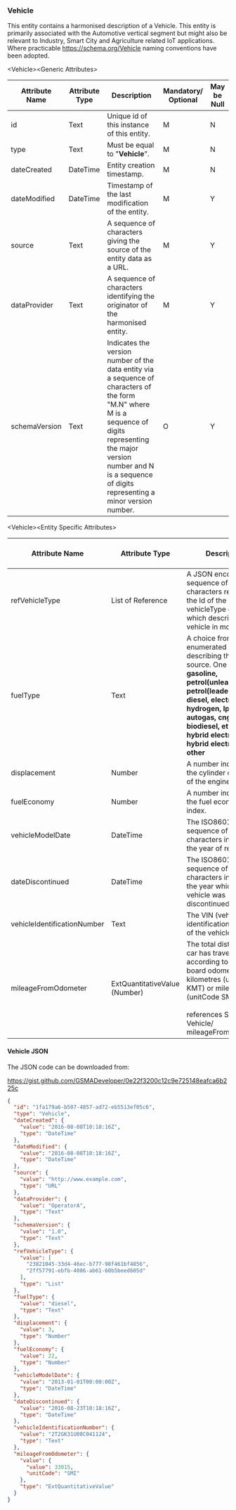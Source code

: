 ### Vehicle

This entity contains a harmonised description of a Vehicle. This entity is primarily associated with the Automotive vertical segment but might also be relevant to Industry, Smart City and Agriculture related IoT applications. Where practicable <https://schema.org/Vehicle> naming conventions have been adopted.

&lt;Vehicle&gt;&lt;Generic Attributes&gt;

| Attribute Name | Attribute Type | Description                                                                                                                                                                                                                             | Mandatory/ Optional | May be Null |
|----------------|----------------|-----------------------------------------------------------------------------------------------------------------------------------------------------------------------------------------------------------------------------------------|--------------------|-------------|
| id             | Text           | Unique id of this instance of this entity.                                                                                                                                                                                              | M                  | N           |
| type           | Text           | Must be equal to "**Vehicle**".                                                                                                                                                                                                         | M                  | N           |
| dateCreated    | DateTime       | Entity creation timestamp.                                                                                                                                                                                                              | M                  | N           |
| dateModified   | DateTime       | Timestamp of the last modification of the entity.                                                                                                                                                                                       | M                  | Y           |
| source         | Text           | A sequence of characters giving the source of the entity data as a URL.                                                                                                                                                                 | M                  | Y           |
| dataProvider   | Text           | A sequence of characters identifying the originator of the harmonised entity.                                                                                                                                                           | M                  | Y           |
| schemaVersion  | Text           | Indicates the version number of the data entity via a sequence of characters of the form "M.N" where M is a sequence of digits representing the major version number and N is a sequence of digits representing a minor version number. | O                  | Y           |

&lt;Vehicle&gt;&lt;Entity Specific Attributes&gt;

| Attribute Name              | Attribute Type                | Description                                                                                                                                                                                                                                           | Mandatory/ Optional | May be Null |
|-----------------------------|-------------------------------|-------------------------------------------------------------------------------------------------------------------------------------------------------------------------------------------------------------------------------------------------------|--------------------|-------------|
| refVehicleType              | List of Reference             | A JSON encode sequence of characters referencing the Id of the vehicleType entity which describes this vehicle in more detail.                                                                                                                        | M                  | N           |
| fuelType                    | Text                          | A choice from an enumerated list describing the power source. One of: **gasoline, petrol(unleaded), petrol(leaded), petrol, diesel, electric, hydrogen, lpg autogas, cng, biodiesel, ethanol, hybrid electric/petrol, hybrid electric/diesel, other** | O                  | Y           |
| displacement                | Number                        | A number indicating the cylinder capacity of the engine in litres                                                                                                                                                                                     | O                  | Y           |
| fuelEconomy                 | Number                        | A number indicating the fuel economy index.                                                                                                                                                                                                           | O                  | Y           |
| vehicleModelDate            | DateTime                      | The ISO8601 sequence of characters indicating the year of release.                                                                                                                                                                                    | O                  | Y           |
| dateDiscontinued            | DateTime                      | The ISO8601 sequence of characters indicating the year which the vehicle was discontinued.                                                                                                                                                            | O                  | Y           |
| vehicleIdentificationNumber | Text                          | The VIN (vehicle identification number) of the vehicle.                                                                                                                                                                                               | O                  | Y           |
| mileageFromOdometer         | ExtQuantitativeValue (Number) | The total distance the car has travelled according to the on-board odometer in kilometres (unitCode KMT) or miles (unitCode SMI),                                                                                                                     <br><br>references Schema.org Vehicle/ mileageFromOdometer.                                                                                                                                                                                                    | O                  | Y           |

#### Vehicle JSON

The JSON code can be downloaded from:

<https://gist.github.com/GSMADeveloper/0e22f3200c12c9e725148eafca6b225c>
```json
{
  "id": "1fa179a6-b507-4857-ad72-eb5513ef05c6",
  "type": "Vehicle",
  "dateCreated": {
    "value": "2016-08-08T10:18:16Z",
    "type": "DateTime"
  },
  "dateModified": {
    "value": "2016-08-08T10:18:16Z",
    "type": "DateTime"
  },
  "source": {
    "value": "http://www.example.com",
    "type": "URL"
  },
  "dataProvider": {
    "value": "OperatorA",
    "type": "Text"
  },
  "schemaVersion": {
    "value": "1.0",
    "type": "Text"
  },
  "refVehicleType": {
    "value": [
      "23821045-33d4-46ec-b777-98f461bf4856",
      "2ff57791-ebfb-4086-ab61-60b5beed605d"
    ],
    "type": "List"
  },
  "fuelType": {
    "value": "diesel",
    "type": "Text"
  },
  "displacement": {
    "value": 3,
    "type": "Number"
  },
  "fuelEconomy": {
    "value": 22,
    "type": "Number"
  },
  "vehicleModelDate": {
    "value": "2013-01-01T00:00:00Z",
    "type": "DateTime"
  },
  "dateDiscontinued": {
    "value": "2016-08-23T10:18:16Z",
    "type": "DateTime"
  },
  "vehicleIdentificationNumber": {
    "value": "2T2GK31U08C041124",
    "type": "Text"
  },
  "mileageFromOdometer": {
    "value": {
      "value": 33015,
      "unitCode": "SMI"
    },
    "type": "ExtQuantitativeValue"
  }
}
```
